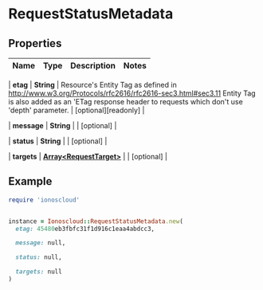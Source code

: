 # RequestStatusMetadata

## Properties

| Name | Type | Description | Notes |
| ---- | ---- | ----------- | ----- |

| **etag** | **String** | Resource&#39;s Entity Tag as defined in http://www.w3.org/Protocols/rfc2616/rfc2616-sec3.html#sec3.11  Entity Tag is also added as an &#39;ETag response header to requests which don&#39;t use &#39;depth&#39; parameter.  | [optional][readonly] |

| **message** | **String** |  | [optional] |

| **status** | **String** |  | [optional] |

| **targets** | [**Array&lt;RequestTarget&gt;**](RequestTarget.md) |  | [optional] |

## Example

```ruby
require 'ionoscloud'


instance = Ionoscloud::RequestStatusMetadata.new(
  etag: 45480eb3fbfc31f1d916c1eaa4abdcc3,

  message: null,

  status: null,

  targets: null
)
```

